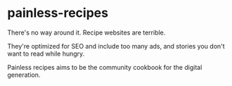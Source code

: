 # painless-recipes

There's no way around it. Recipe websites are terrible. 

They're optimized for SEO and include too many ads, and stories you don't want to read while hungry.

Painless recipes aims to be the community cookbook for the digital generation.  
